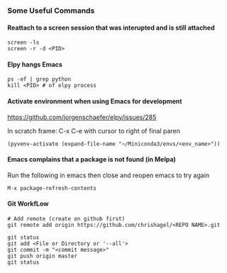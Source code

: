 ### Some Useful Commands


#### Reattach to a screen session that was interupted and is still attached

```
screen -ls
screen -r -d <PID> 
```



#### Elpy hangs Emacs

```
ps -ef | grep python
kill <PID> # of elpy process
```



#### Activate environment when using Emacs for development

https://github.com/jorgenschaefer/elpy/issues/285

In scratch frame: C-x C-e with cursor to right of final paren

```
(pyvenv-activate (expand-file-name "~/Miniconda3/envs/<env_name>"))
```



#### Emacs complains that a package is not found (in Melpa)

Run the following in emacs then close and reopen emacs to try again

```
M-x package-refresh-contents
```


#### Git WorkfLow

```
# Add remote (create on github first)
git remote add origin https://github.com/chrishagel/<REPO NAME>.git
```

```
git status
git add <File or Directory or '--all'>
git commit -m "<commit message>"
git push origin master
git status
```
